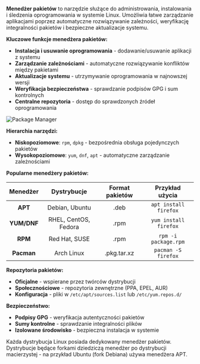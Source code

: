 **Menedżer pakietów** to narzędzie służące do administrowania, instalowania i śledzenia oprogramowania w systemie Linux. Umożliwia łatwe zarządzanie aplikacjami poprzez automatyczne rozwiązywanie zależności, weryfikację integralności pakietów i bezpieczne aktualizacje systemu.

**Kluczowe funkcje menedżera pakietów:**
- **Instalacja i usuwanie oprogramowania** - dodawanie/usuwanie aplikacji z systemu
- **Zarządzanie zależnościami** - automatyczne rozwiązywanie konfliktów między pakietami
- **Aktualizacje systemu** - utrzymywanie oprogramowania w najnowszej wersji
- **Weryfikacja bezpieczeństwa** - sprawdzanie podpisów GPG i sum kontrolnych
- **Centralne repozytoria** - dostęp do sprawdzonych źródeł oprogramowania

![Package Manager](../../../grafiki/1_04_01_packagemanager.png)

**Hierarchia narzędzi:**
- **Niskopoziomowe**: `rpm`, `dpkg` - bezpośrednia obsługa pojedynczych pakietów
- **Wysokopoziomowe**: `yum`, `dnf`, `apt` - automatyczne zarządzanie zależnościami

**Popularne menedżery pakietów:**

| Menedżer | Dystrybucje | Format pakietów | Przykład użycia |
|:--------:|:-----------:|:---------------:|:---------------:|
| **APT** | Debian, Ubuntu | .deb | `apt install firefox` |
| **YUM/DNF** | RHEL, CentOS, Fedora | .rpm | `yum install firefox` |
| **RPM** | Red Hat, SUSE | .rpm | `rpm -i package.rpm` |
| **Pacman** | Arch Linux | .pkg.tar.xz | `pacman -S firefox` |

**Repozytoria pakietów:**
- **Oficjalne** - wspierane przez twórców dystrybucji
- **Społecznościowe** - repozytoria zewnętrzne (PPA, EPEL, AUR)
- **Konfiguracja** - pliki w `/etc/apt/sources.list` lub `/etc/yum.repos.d/`

**Bezpieczeństwo:**
- **Podpisy GPG** - weryfikacja autentyczności pakietów
- **Sumy kontrolne** - sprawdzanie integralności plików
- **Izolowane środowisko** - bezpieczna instalacja w systemie

Każda dystrybucja Linux posiada dedykowany menedżer pakietów. Dystrybucje będące forkami dziedziczą menedżer po dystrybucji macierzystej - na przykład Ubuntu (fork Debiana) używa menedżera APT.
